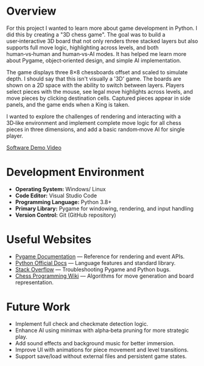 # Overview

For this project I wanted to learn more about game development in Python. I did this by creating a "3D chess game". The goal was to build a user‑interactive 3D board that not only renders three stacked layers but also supports full move logic, highlighting across levels, and both human‑vs‑human and human‑vs‑AI modes. It has helped me learn more about Pygame, object‑oriented design, and simple AI implementation.

The game displays three 8×8 chessboards offset and scaled to simulate depth. I should say that this isn't visually a '3D' game. The boards are shown on a 2D space with the ability to switch between layers. Players select pieces with the mouse, see legal move highlights across levels, and move pieces by clicking destination cells. Captured pieces appear in side panels, and the game ends when a King is taken.

I wanted to explore the challenges of rendering and interacting with a 3D‑like environment and implement complete move logic for all chess pieces in three dimensions, and add a basic random‑move AI for single player.

[Software Demo Video]([http://youtube.link.goes.here](https://youtu.be/NjoI87W9WV4?si=L-p06F4AJIIYodeM)http://youtube.link.goes.here)

# Development Environment

* **Operating System:** Windows/ Linux
* **Code Editor:** Visual Studio Code
* **Programming Language:** Python 3.8+
* **Primary Library:** Pygame for windowing, rendering, and input handling
* **Version Control:** Git (GitHub repository)

# Useful Websites

* [Pygame Documentation](https://www.pygame.org/docs/) — Reference for rendering and event APIs.
* [Python Official Docs](https://docs.python.org/3/) — Language features and standard library.
* [Stack Overflow](https://stackoverflow.com/) — Troubleshooting Pygame and Python bugs.
* [Chess Programming Wiki](https://www.chessprogramming.org/) — Algorithms for move generation and board representation.

# Future Work

* Implement full check and checkmate detection logic.
* Enhance AI using minimax with alpha‑beta pruning for more strategic play.
* Add sound effects and background music for better immersion.
* Improve UI with animations for piece movement and level transitions.
* Support save/load without external files and persistent game states.
